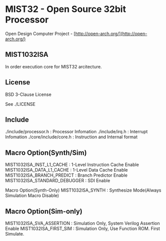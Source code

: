 MIST32 - Open Source 32bit Processor
==================

Open Design Computer Project - [http://open-arch.org/](http://open-arch.org/)

MIST1032ISA
---
In order execution core for MIST32 arcitecture.


License
---
BSD 3-Clause License

See ./LICENSE

Include
---
  ./include/processor.h				:	Processor Infomation
  ./include/irq.h						:	Interrupt Infomation
  ./core/include/core.h				:	Instruction and Internal format

Macro Option(Synth/Sim)
---
  MIST1032ISA_INST_L1_CACHE			:	1-Level Instruction Cache Enable 
  MIST1032ISA_DATA_L1_CACHE			:	1-Level Data Cache Enable
  MIST1032ISA_BRANCH_PREDICT		:	Branch Predictor Enable
  MIST1032ISA_STANDARD_DEBUGGER		:	SDI Enable


Macro Option(Synth-Only)
  MIST1032ISA_SYNTH					:	Synthesize Mode(Always Simulation Macro Disable)
  
  
Macro Option(Sim-only)
---
  MIST1032ISA_SVA_ASSERTION			:	Simulation Only, System Verilog Assertion Enable
  MIST1032ISA_FIRST_SIM				:	Simulation Only, Use Function ROM. First Simulate.
